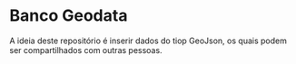 # Banco Geodata

A ideia deste repositório é inserir dados do tiop GeoJson, os quais podem ser compartilhados com outras pessoas.
